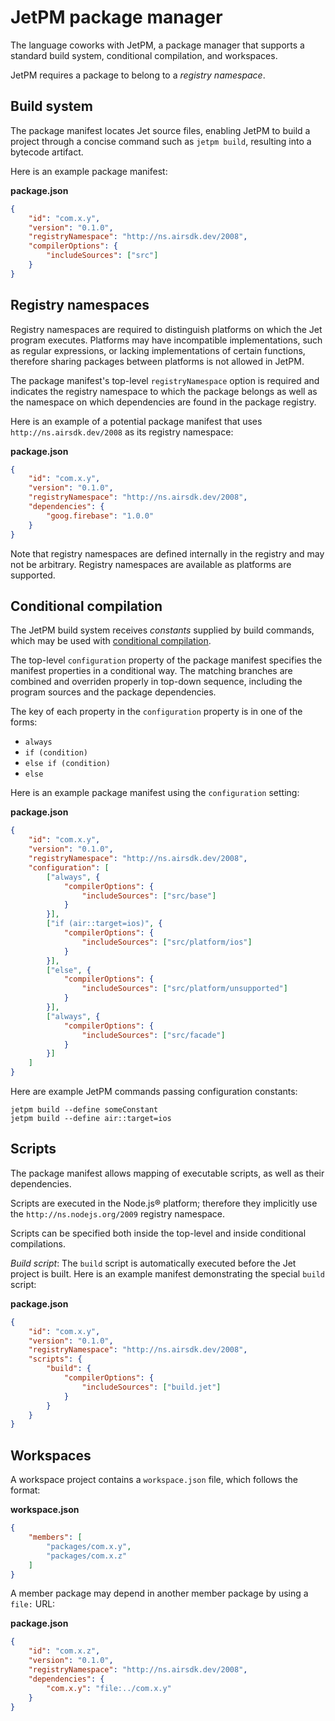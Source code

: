 # JetPM package manager

The language coworks with JetPM, a package manager that supports a standard build system, conditional compilation, and workspaces.

JetPM requires a package to belong to a *registry namespace*.

## Build system

The package manifest locates Jet source files, enabling JetPM to build a project through a concise command such as `jetpm build`, resulting into a bytecode artifact.

Here is an example package manifest:

**package.json**

```json
{
    "id": "com.x.y",
    "version": "0.1.0",
    "registryNamespace": "http://ns.airsdk.dev/2008",
    "compilerOptions": {
        "includeSources": ["src"]
    }
}
```

## Registry namespaces

Registry namespaces are required to distinguish platforms on which the Jet program executes. Platforms may have incompatible implementations, such as regular expressions, or lacking implementations of certain functions, therefore sharing packages between platforms is not allowed in JetPM.

The package manifest's top-level `registryNamespace` option is required and indicates the registry namespace to which the package belongs as well as the namespace on which dependencies are found in the package registry.

Here is an example of a potential package manifest that uses `http://ns.airsdk.dev/2008` as its registry namespace:

**package.json**

```json
{
    "id": "com.x.y",
    "version": "0.1.0",
    "registryNamespace": "http://ns.airsdk.dev/2008",
    "dependencies": {
        "goog.firebase": "1.0.0"
    }
}
```

Note that registry namespaces are defined internally in the registry and may not be arbitrary. Registry namespaces are available as platforms are supported.

## Conditional compilation

The JetPM build system receives *constants* supplied by build commands, which may be used with [conditional compilation](conditional-compilation.md).

The top-level `configuration` property of the package manifest specifies the manifest properties in a conditional way. The matching branches are combined and overriden properly in top-down sequence, including the program sources and the package dependencies.

The key of each property in the `configuration` property is in one of the forms:

* `always`
* `if (condition)`
* `else if (condition)`
* `else`

Here is an example package manifest using the `configuration` setting:

**package.json**

```json
{
    "id": "com.x.y",
    "version": "0.1.0",
    "registryNamespace": "http://ns.airsdk.dev/2008",
    "configuration": [
        ["always", {
            "compilerOptions": {
                "includeSources": ["src/base"]
            }
        }],
        ["if (air::target=ios)", {
            "compilerOptions": {
                "includeSources": ["src/platform/ios"]
            }
        }],
        ["else", {
            "compilerOptions": {
                "includeSources": ["src/platform/unsupported"]
            }
        }],
        ["always", {
            "compilerOptions": {
                "includeSources": ["src/facade"]
            }
        }]
    ]
}
```

Here are example JetPM commands passing configuration constants:

```plain
jetpm build --define someConstant
jetpm build --define air::target=ios
```

## Scripts

The package manifest allows mapping of executable scripts, as well as their dependencies.

Scripts are executed in the Node.js® platform; therefore they implicitly use the `http://ns.nodejs.org/2009` registry namespace.

Scripts can be specified both inside the top-level and inside conditional compilations.

*Build script*: The `build` script is automatically executed before the Jet project is built. Here is an example manifest demonstrating the special `build` script:

**package.json**

```json
{
    "id": "com.x.y",
    "version": "0.1.0",
    "registryNamespace": "http://ns.airsdk.dev/2008",
    "scripts": {
        "build": {
            "compilerOptions": {
                "includeSources": ["build.jet"]
            }
        }
    }
}
```

## Workspaces

A workspace project contains a `workspace.json` file, which follows the format:

**workspace.json**

```json
{
    "members": [
        "packages/com.x.y",
        "packages/com.x.z"
    ]
}
```

A member package may depend in another member package by using a `file:` URL:

**package.json**

```json
{
    "id": "com.x.z",
    "version": "0.1.0",
    "registryNamespace": "http://ns.airsdk.dev/2008",
    "dependencies": {
        "com.x.y": "file:../com.x.y"
    }
}
```